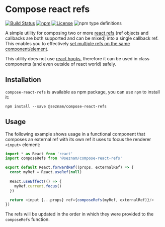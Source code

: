 # Compose react refs

[![Build Status](https://travis-ci.org/seznam/compose-react-refs.svg?branch=master)](https://travis-ci.org/seznam/compose-react-refs)
[![npm](https://img.shields.io/npm/v/@seznam/compose-react-refs.svg)](https://www.npmjs.com/package/@seznam/compose-react-refs)
[![License](https://img.shields.io/npm/l/@seznam/compose-react-refs.svg)](LICENSE)
![npm type definitions](https://img.shields.io/npm/types/@seznam/compose-react-refs.svg)

A simple utility for composing two or more
[react refs](https://reactjs.org/docs/refs-and-the-dom.html) (ref objects and
callbacks are both supported and can be mixed) into a single callback ref. This
enables you to effectively
[set multiple refs on the same component/element](https://github.com/facebook/react/issues/13029).

This utility does not use
[react hooks](https://reactjs.org/docs/hooks-intro.html), therefore it can be
used in class components (and even outside of react world) safely.

## Installation

`compose-react-refs` is available as npm package, you can use `npm` to install
it:

```
npm install --save @seznam/compose-react-refs
```

## Usage

The following example shows usage in a functional component that composes an
external ref with its own ref it uses to focus the renderer `<input>` element:

```typescript jsx
import * as React from 'react'
import composeRefs from '@seznam/compose-react-refs'

export default React.forwardRef((props, externalRef) => {
  const myRef = React.useRef(null)
  
  React.useEffect(() => {
    myRef.current.focus()
  })

  return <input {...props} ref={composeRefs(myRef, externalRef)}/>
})
```

The refs will be updated in the order in which they were provided to the
`composeRefs` function.
